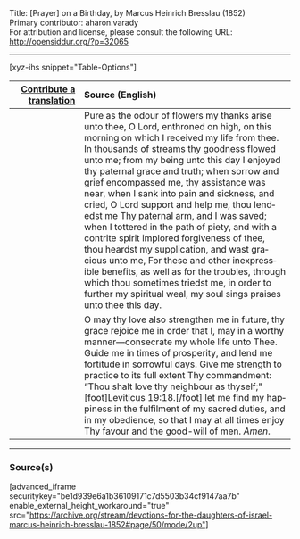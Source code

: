 <html>
<head></head>
<body>
Title: [Prayer] on a Birthday, by Marcus Heinrich Bresslau (1852)<br />
Primary contributor: aharon.varady<br />
For attribution and license, please consult the following URL: <a href="http://opensiddur.org/?p=32065">http://opensiddur.org/?p=32065</a>
<p />
<hr />

[xyz-ihs snippet="Table-Options"]<table style="margin-left: auto; margin-right: auto;" class="draggable">
<thead><tr><th id="x" style="text-align: right;"><a href="/translate/" target="_blank" rel="noopener">Contribute a translation</a></th><th style="text-align: left;">Source (English)</th></tr></thead>
<tbody>
<tr><td style="vertical-align:top;" width="25%">
<div class="liturgy" lang="he">

</span></div></td>
 
<td style="vertical-align:top;">
<div class="english" lang="en">
Pure as the odour of flowers my thanks arise unto thee, O Lord, enthroned on high, on this morning on which I received my life from thee. In thousands of streams thy goodness flowed unto me; from my being unto this day I enjoyed thy paternal grace and truth; when sorrow and grief encompassed me, thy assistance was near, when I sank into pain and sickness, and cried, O Lord support and help me, thou lendedst me Thy paternal arm, and I was saved; when I tottered in the path of piety, and with a contrite spirit implored forgiveness of thee, thou heardst my supplication, and wast gracious unto me, For these and other inexpressible benefits, as well as for the troubles, through which thou sometimes triedst me, in order to further my spiritual weal, my soul sings praises unto thee this day. 
</div></td></tr>


<tr><td style="vertical-align:top;">
<div class="liturgy" lang="he">

</span></div></td>
 
<td style="vertical-align:top;">
<div class="english" lang="en">
O may thy love also strengthen me in future, thy grace rejoice me in order that I, may in a worthy manner—consecrate my whole life unto Thee. Guide me in times of prosperity, and lend me fortitude in sorrowful days. Give me strength to practice to its full extent Thy commandment: “Thou shalt love thy neighbour as thyself;"[foot]Leviticus 19:18.[/foot] let me find my happiness in the fulfilment of my sacred duties, and in my obedience, so that I may at all times enjoy Thy favour and the good-will of men. <em>Amen</em>.
</div></td></tr>
</tbody></table>

<hr />

<h3>Source(s)</h3>

[advanced_iframe securitykey="be1d939e6a1b36109171c7d5503b34cf9147aa7b" enable_external_height_workaround="true" src="https://archive.org/stream/devotions-for-the-daughters-of-israel-marcus-heinrich-bresslau-1852#page/50/mode/2up"]

&nbsp;
</body>
</html>